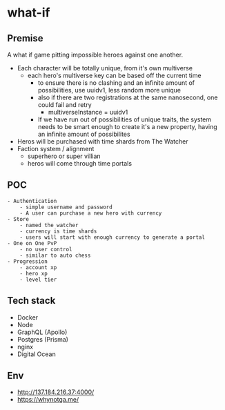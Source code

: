 # what-if

## Premise
A what if game pitting impossible heroes against one another.

- Each character will be totally unique, from it's own multiverse
    - each hero's multiverse key can be based off the current time
        - to ensure there is no clashing and an infinite amount of possibilities, 
            use uuidv1, less random more unique 
        - also if there are two registrations at the same nanosecond, one could fail and retry 
            - multiverseInstance = uuidv1
        - If we have run out of possibilities of unique traits, the system needs
            to be smart enough to create it's a new property, having an infinite amount
            of possibilites 
- Heros will be purchased with time shards from The Watcher
- Faction system / alignment
    - superhero or super villian
    - heros will come through time portals

## POC
    - Authentication
        - simple username and password
        - A user can purchase a new hero with currency
    - Store
        - named the watcher
        - currency is time shards 
        - users will start with enough currency to generate a portal
    - One on One PvP
        - no user control
        - similar to auto chess
    - Progression   
        - account xp
        - hero xp
        - level tier

## Tech stack

- Docker
- Node
- GraphQL (Apollo)
- Postgres (Prisma)
- nginx
- Digital Ocean

## Env
- http://137.184.216.37:4000/
- https://whynotga.me/